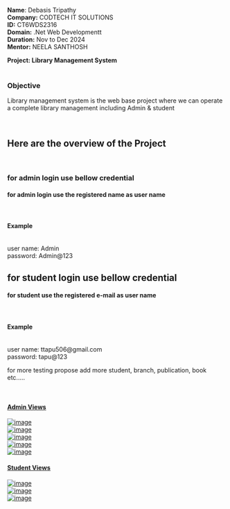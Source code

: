 

<b>Name</b>: Debasis Tripathy</br>
<b>Company:</b> CODTECH IT SOLUTIONS</br>
<b>ID:</b> CT6WDS2316</br>
<b>Domain:</b> .Net Web Developmentt</br>
<b>Duration:</b> Nov to Dec 2024</br>
<b>Mentor:</b> NEELA SANTHOSH</br>

<b>Project: Library Management System </b> <br/><br/>
<h3>Objective</h3>
<p>Library management system is the web base project where we can operate a complete library management including Admin & student</p>
</br>
<h2>Here are the overview of the Project</h2></br>
<h3>for admin login use bellow credential</h3>
<h4>for admin login use the registered name as user name</h4></br>
<h4>Example</h4></br>
user name: Admin</br>
password: Admin@123<br/>
<h2>for student login use bellow credential</h2>
<h4>for student use the registered e-mail as user name</h4></br>
<h4>Example</h4></br>
user name: ttapu506@gmail.com</br>
password: tapu@123
<p>for more testing propose add more student, branch, publication, book etc.....</p>
<br/>

<u><h4>Admin Views</h4><u/>
![image](https://github.com/user-attachments/assets/72b21316-d070-4180-bdbe-362c055e3e94)</br>
![image](https://github.com/user-attachments/assets/795e2816-a722-487d-81e3-7e27710778ef)</br>
![image](https://github.com/user-attachments/assets/7d293daa-09f4-47b2-ac23-a24f4ca9394f)</br>
![image](https://github.com/user-attachments/assets/afb7c963-e1e6-494a-95ab-511db00a1eee)</br>
![image](https://github.com/user-attachments/assets/551d8c47-736a-44ef-81c3-94d24ba6f557)</br>
<u><h4>Student Views</h4></u>
![image](https://github.com/user-attachments/assets/8498c69c-4580-427c-b74a-fe75b1248d10)</br>
![image](https://github.com/user-attachments/assets/c0fd84f0-5b94-4739-8260-8ea27c486745)</br>
![image](https://github.com/user-attachments/assets/29ef5701-b722-454d-8baa-eac9b7072125)









